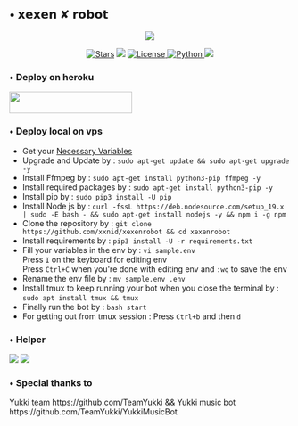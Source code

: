 <h2 align="left">
   • 𝘅𝗲𝘅𝗲𝗻 ✘ 𝗿𝗼𝗯𝗼𝘁
</h2>

<p align="center">
  <img src="https://graph.org/file/0623f86cc81a147e6428f.jpg">
</p>

<p align="center">
<a href="https://github.com/xxnid/xexenrobot/stargazers"><img src="https://img.shields.io/github/stars/xexenrobot/xexenrobot?color=black&logo=github&logoColor=black&style=for-the-badge" alt="Stars" /></a>
<a href="https://github.com/xxnid/xexenrobot/network/members"> <img src="https://img.shields.io/github/forks/xxnid/xexenrobot?color=black&logo=github&logoColor=black&style=for-the-badge" /></a>
<a href="https://github.com/xxnid/xexenrobot/blob/master/LICENSE"> <img src="https://img.shields.io/badge/License-MIT-blueviolet?style=for-the-badge" alt="License" /> </a>
<a href="https://www.python.org/"> <img src="https://img.shields.io/badge/Written%20in-Python-orange?style=for-the-badge&logo=python" alt="Python" /> </a>
<a href="https://github.com/xxnid/xexenrobot/commits/xxnid"> <img src="https://img.shields.io/github/last-commit/xxnid/xexenrobot?color=blue&logo=github&logoColor=green&style=for-the-badge" /></a>
</p>

<h3 align="left">
    • Deploy on heroku

</h3>

<p align="left"><a href="https://dashboard.heroku.com/new?template=https://github.com/xxnid/xexenrobot"> <img src="https://img.shields.io/badge/Deploy%20On%20Heroku-black?style=for-the-badge&logo=heroku" width="220" height="38.45"/></a></p>

<h3 align="left">
    • Deploy local on vps

</h3>

- Get your [Necessary Variables](https://github.com/xxnid/xexenrobot/blob/master/sample.env)
- Upgrade and Update by :
`sudo apt-get update && sudo apt-get upgrade -y`
- Install Ffmpeg by :
`sudo apt-get install python3-pip ffmpeg -y`
- Install required packages by :
`sudo apt-get install python3-pip -y`
- Install pip by :
`sudo pip3 install -U pip`
- Install Node js by :
`curl -fssL https://deb.nodesource.com/setup_19.x | sudo -E bash - && sudo apt-get install nodejs -y && npm i -g npm`
- Clone the repository by :
`git clone https://github.com/xxnid/xexenrobot && cd xexenrobot`
- Install requirements by :
`pip3 install -U -r requirements.txt`
- Fill your variables in the env by :
`vi sample.env`<br>
Press `I` on the keyboard for editing env<br>
Press `Ctrl+C` when you're done with editing env and `:wq` to save the env<br>
- Rename the env file by :
`mv sample.env .env`
- Install tmux to keep running your bot when you close the terminal by :
`sudo apt install tmux && tmux`
- Finally run the bot by :
`bash start`
- For getting out from tmux session : Press `Ctrl+b` and then `d`<br>


<h3 align="left">
    • Helper
</h3>

<p align="left">
<a href="https://telegram.me/Areademus"><img src="https://img.shields.io/badge/-Support%20Group-blue.svg?style=for-the-badge&logo=Telegram"></a> <a href="https://telegram.me/Areademus"><img src="https://img.shields.io/badge/-Support%20Channel-blue.svg?style=for-the-badge&logo=Telegram"></a>
</p>

<h3 align="left">
   • Special thanks to
</h3>
Yukki team https://github.com/TeamYukki && Yukki music bot https://github.com/TeamYukki/YukkiMusicBot
